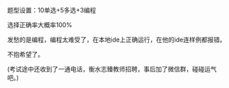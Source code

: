 题型设置：10单选+5多选+3编程

选择正确率大概率100%

发愁的是编程，编程太难受了，在本地ide上正确运行，在他的ide连样例都报错。

不抱希望了。

(考试途中还收到了一通电话，衡水志臻教师招聘，事后加了微信群，碰碰运气吧。)